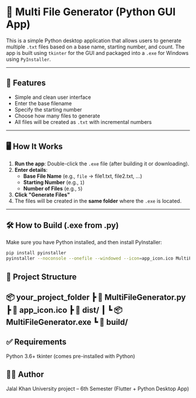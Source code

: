 # 📁 Multi File Generator (Python GUI App)

This is a simple Python desktop application that allows users to generate multiple `.txt` files based on a base name, starting number, and count. The app is built using `tkinter` for the GUI and packaged into a `.exe` for Windows using `PyInstaller`.

---

## 🚀 Features

- Simple and clean user interface
- Enter the base filename
- Specify the starting number
- Choose how many files to generate
- All files will be created as `.txt` with incremental numbers

---

## 🖥️ How It Works

1. **Run the app**: Double-click the `.exe` file (after building it or downloading).
2. **Enter details**:
   - **Base File Name** (e.g., `file` → file1.txt, file2.txt, ...)
   - **Starting Number** (e.g., `1`)
   - **Number of Files** (e.g., `5`)
3. **Click "Generate Files"**
4. The files will be created in the **same folder** where the `.exe` is located.

---

## 🛠️ How to Build (.exe from .py)

Make sure you have Python installed, and then install PyInstaller:

```bash
pip install pyinstaller
pyinstaller --noconsole --onefile --windowed --icon=app_icon.ico MultiFileGenerator.py
```
## 📂 Project Structure
📦 your_project_folder
 ┣ 📜 MultiFileGenerator.py
 ┣ 📜 app_icon.ico
 ┣ 📁 dist/
 ┃ ┗ 📦 MultiFileGenerator.exe
 ┗ 📁 build/
---

## ✅ Requirements
Python 3.6+
tkinter (comes pre-installed with Python)

## 🧑‍💻 Author
Jalal Khan
University project – 6th Semester (Flutter + Python Desktop App)
